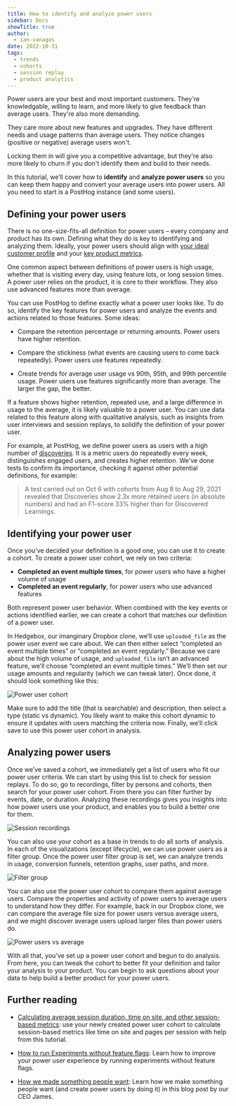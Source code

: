 ```yaml
---
title: How to identify and analyze power users
sidebar: Docs
showTitle: true
author:
  - ian-vanagas
date: 2022-10-31
tags:
  - trends
  - cohorts
  - session replay
  - product analytics
---
```


Power users are your best and most important customers. They're knowledgable, willing to learn, and more likely to give feedback than average users. They're also more demanding.

They care more about new features and upgrades. They have different needs and usage patterns than average users. They notice changes (positive or negative) average users won't. 

Locking them in will give you a competitive advantage, but they're also more likely to churn if you don't identify them and build to their needs.

In this tutorial, we’ll cover how to **identify** and **analyze power users** so you can keep them happy and convert your average users into power users. All you need to start is a PostHog instance (and some users).

## Defining your power users

There is no one-size-fits-all definition for power users – every company and product has its own. Defining what they do is key to identifying and analyzing them. Ideally, your power users should align with [your ideal customer profile](/newsletter/ideal-customer-profile-framework) and your [key product metrics](/blog/b2b-saas-product-metrics).

One common aspect between definitions of power users is high usage, whether that is visiting every day, using feature lots, or long session times. A power user relies on the product, it is core to their workflow. They also use advanced features more than average.

You can use PostHog to define exactly what a power user looks like. To do so, identify the key features for power users and analyze the events and actions related to those features. Some ideas:

- Compare the retention percentage or returning amounts. Power users have higher retention.

- Compare the stickiness (what events are causing users to come back repeatedly). Power users use features repeatedly.

- Create trends for average user usage vs 90th, 95th, and 99th percentile usage. Power users use features significantly more than average. The larger the gap, the better.

If a feature shows higher retention, repeated use, and a large difference in usage to the average, it is likely valuable to a power user. You can use data related to this feature along with qualitative analysis, such as insights from user interviews and session replays, to solidify the definition of your power user.

For example, at PostHog, we define power users as users with a high number of [discoveries](/handbook/product/metrics). It is a metric users do repeatedly every week, distinguishes engaged users, and creates higher retention. We've done tests to confirm its importance, checking it against other potential definitions, for example:

> A test carried out on Oct 6 with cohorts from Aug 8 to Aug 29, 2021 revealed that Discoveries show 2.3x more retained users (in absolute numbers) and had an F1-score 33% higher than for Discovered Learnings.

## Identifying your power user

Once you’ve decided your definition is a good one, you can use it to create a cohort. To create a power user cohort, we rely on two criteria:

- **Completed an event multiple times**, for power users who have a higher volume of usage
- **Completed an event regularly**, for power users who use advanced features

Both represent power user behavior. When combined with the key events or actions identified earlier, we can create a cohort that matches our definition of a power user.

In Hedgebox, our imanginary Dropbox clone, we’ll use `uploaded_file` as the power user event we care about. We can then either select “completed an event multiple times” or “completed an event regularly.” Because we care about the high volume of usage, and `uploaded_file` isn’t an advanced feature, we’ll choose “completed an event multiple times.” We’ll then set our usage amounts and regularity (which we can tweak later). Once done, it should look something like this:

![Power user cohort](https://res.cloudinary.com/dmukukwp6/image/upload/v1710055416/posthog.com/contents/images/tutorials/power-users/cohort.png)

Make sure to add the title (that is searchable) and description, then select a type (static vs dynamic). You likely want to make this cohort dynamic to ensure it updates with users matching the criteria now. Finally, we’ll click save to use this power user cohort in analysis.

## Analyzing power users

Once we’ve saved a cohort, we immediately get a list of users who fit our power user criteria. We can start by using this list to check for session replays. To do so, go to recordings, filter by persons and cohorts, then search for your power user cohort. From there you can filter further by events, date, or duration. Analyzing these recordings gives you insights into how power users use your product, and enables you to build a better one for them.

![Session recordings](https://res.cloudinary.com/dmukukwp6/image/upload/v1710055416/posthog.com/contents/images/tutorials/power-users/recordings.png)

You can also use your cohort as a base in trends to do all sorts of analysis. In each of the visualizations (except lifecycle), we can use power users as a filter group. Once the power user filter group is set, we can analyze trends in usage, conversion funnels, retention graphs, user paths, and more.

![Filter group](https://res.cloudinary.com/dmukukwp6/image/upload/v1710055416/posthog.com/contents/images/tutorials/power-users/filter-group.png)

You can also use the power user cohort to compare them against average users. Compare the properties and activity of power users to average users to understand how they differ. For example, back in our Dropbox clone, we can compare the average file size for power users versus average users, and we might discover average users upload larger files than power users do.

![Power users vs average](https://res.cloudinary.com/dmukukwp6/image/upload/v1710055416/posthog.com/contents/images/tutorials/power-users/average-comparison.png)

With all that, you’ve set up a power user cohort and begun to do analysis. From here, you can tweak the cohort to better fit your definition and tailor your analysis to your product. You can begin to ask questions about your data to help build a better product for your power users.

## Further reading

- [Calculating average session duration, time on site, and other session-based metrics](/tutorials/session-metrics): use your newly created power user cohort to calculate session-based metrics like time on site and pages per session with help from this tutorial.

- [How to run Experiments without feature flags](/docs/experiments/running-experiments-without-feature-flags): Learn how to improve your power user experience by running experiments without feature flags.

- [How we made something people want](/blog/making-something-people-want): Learn how we make something people want (and create power users by doing it) in this blog post by our CEO James.

